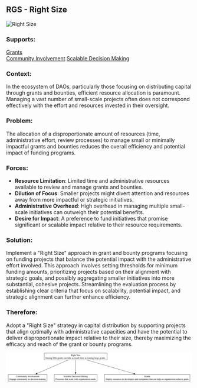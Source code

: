 ## RGS - Right Size

![Right Size](./output/illustration/right_size_illustration_v3.png)

### Supports:
[Grants](./grants.html)  
[Community Involvement](./community_involvement.html)
[Scalable Decision Making](./scalable_decision_making.html)

### Context:
In the ecosystem of DAOs, particularly those focusing on distributing capital through grants and bounties, efficient resource allocation is paramount. Managing a vast number of small-scale projects often does not correspond effectively with the effort and resources invested in their oversight.

### Problem:
The allocation of a disproportionate amount of resources (time, administrative effort, review processes) to manage small or minimally impactful grants and bounties reduces the overall efficiency and potential impact of funding programs.

### Forces:
- **Resource Limitation**: Limited time and administrative resources available to review and manage grants and bounties.
- **Dilution of Focus**: Smaller projects might divert attention and resources away from more impactful or strategic initiatives.
- **Administrative Overhead**: High overhead in managing multiple small-scale initiatives can outweigh their potential benefits.
- **Desire for Impact**: A preference to fund initiatives that promise significant or scalable impact relative to their resource requirements.

### Solution:
Implement a "Right Size" approach in grant and bounty programs focusing on funding projects that balance the potential impact with the administrative effort involved. This approach involves setting thresholds for minimum funding amounts, prioritizing projects based on their alignment with strategic goals, and possibly aggregating smaller initiatives into more substantial, cohesive projects. Streamlining the evaluation process by establishing clear criteria that focus on scalability, potential impact, and strategic alignment can further enhance efficiency.

### Therefore:
Adopt a "Right Size" strategy in capital distribution by supporting projects that align optimally with administrative capacities and have the potential to deliver disproportionate impact relative to their size, thereby maximizing the efficacy and reach of the grant or bounty programs.

![Right Size](./output/right_size_specific_graph_v3.png)